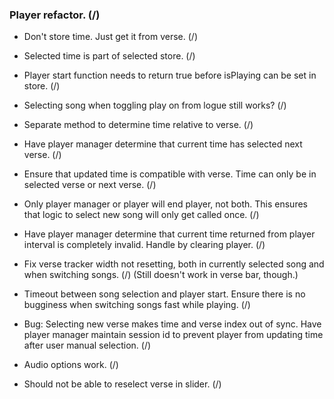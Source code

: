 ### Player refactor. (/)

* Don't store time. Just get it from verse. (/)
* Selected time is part of selected store. (/)
* Player start function needs to return true before isPlaying can be set in store. (/)
* Selecting song when toggling play on from logue still works? (/)
* Separate method to determine time relative to verse. (/)

* Have player manager determine that current time has selected next verse. (/)
* Ensure that updated time is compatible with verse. Time can only be in selected verse or next verse. (/)

* Only player manager or player will end player, not both. This ensures that logic to select new song will only get called once. (/)

* Have player manager determine that current time returned from player interval is completely invalid. Handle by clearing player. (/)

* Fix verse tracker width not resetting, both in currently selected song and when switching songs. (/) (Still doesn't work in verse bar, though.)

* Timeout between song selection and player start. Ensure there is no bugginess when switching songs fast while playing. (/)

* Bug: Selecting new verse makes time and verse index out of sync. Have player manager maintain session id to prevent player from updating time after user manual selection. (/)

* Audio options work. (/)

* Should not be able to reselect verse in slider. (/)